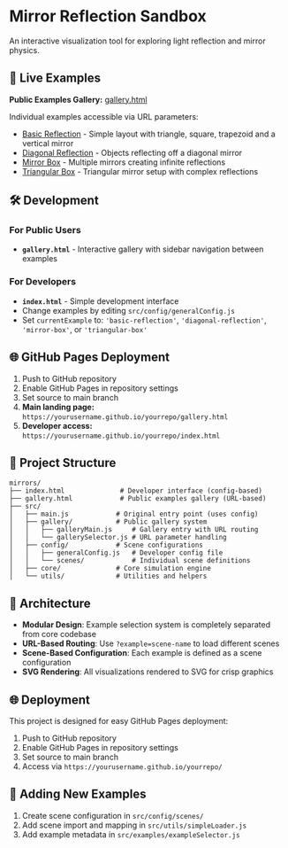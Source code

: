 # Mirror Reflection Sandbox

An interactive visualization tool for exploring light reflection and mirror physics.

## 🚀 Live Examples

**Public Examples Gallery:** [gallery.html](https://yourusername.github.io/yourrepo/gallery.html)

Individual examples accessible via URL parameters:
- [Basic Reflection](https://yourusername.github.io/yourrepo/gallery.html?example=basic-reflection) - Simple layout with triangle, square, trapezoid and a vertical mirror
- [Diagonal Reflection](https://yourusername.github.io/yourrepo/gallery.html?example=diagonal-reflection) - Objects reflecting off a diagonal mirror  
- [Mirror Box](https://yourusername.github.io/yourrepo/gallery.html?example=mirror-box) - Multiple mirrors creating infinite reflections
- [Triangular Box](https://yourusername.github.io/yourrepo/gallery.html?example=triangular-box) - Triangular mirror setup with complex reflections

## 🛠️ Development

### For Public Users
- **`gallery.html`** - Interactive gallery with sidebar navigation between examples

### For Developers  
- **`index.html`** - Simple development interface
- Change examples by editing `src/config/generalConfig.js`
- Set `currentExample` to: `'basic-reflection'`, `'diagonal-reflection'`, `'mirror-box'`, or `'triangular-box'`

## 🌐 GitHub Pages Deployment

1. Push to GitHub repository
2. Enable GitHub Pages in repository settings  
3. Set source to main branch
4. **Main landing page:** `https://yourusername.github.io/yourrepo/gallery.html`
5. **Developer access:** `https://yourusername.github.io/yourrepo/index.html`

## 📁 Project Structure

```
mirrors/
├── index.html              # Developer interface (config-based)
├── gallery.html            # Public examples gallery (URL-based)
├── src/
│   ├── main.js            # Original entry point (uses config)
│   ├── gallery/           # Public gallery system
│   │   ├── galleryMain.js     # Gallery entry with URL routing
│   │   └── gallerySelector.js # URL parameter handling
│   ├── config/            # Scene configurations
│   │   ├── generalConfig.js   # Developer config file
│   │   └── scenes/            # Individual scene definitions
│   ├── core/              # Core simulation engine
│   └── utils/             # Utilities and helpers
```

## 🔧 Architecture

- **Modular Design**: Example selection system is completely separated from core codebase
- **URL-Based Routing**: Use `?example=scene-name` to load different scenes
- **Scene-Based Configuration**: Each example is defined as a scene configuration
- **SVG Rendering**: All visualizations rendered to SVG for crisp graphics

## 🌐 Deployment

This project is designed for easy GitHub Pages deployment:

1. Push to GitHub repository
2. Enable GitHub Pages in repository settings
3. Set source to main branch
4. Access via `https://yourusername.github.io/yourrepo/`

## 📝 Adding New Examples

1. Create scene configuration in `src/config/scenes/`
2. Add scene import and mapping in `src/utils/simpleLoader.js`
3. Add example metadata in `src/examples/exampleSelector.js`

